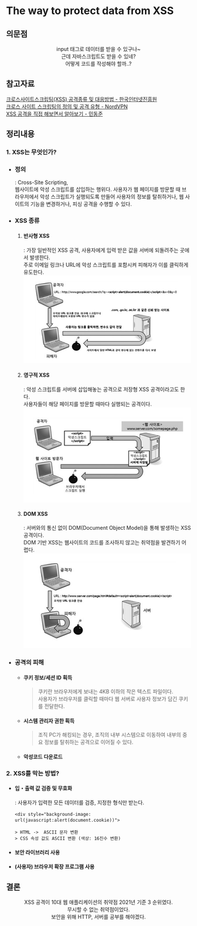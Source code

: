 # The way to protect data from XSS

## 의문점

<p align="center" >
input 태그로 데이터를 받을 수 있구나~
<br/>
근데 자바스크립트도 받을 수 있네?
<br/>
어떻게 코드를 작성해야 할까..?
</p>

## 참고자료

[크로스사이트스크립팅(XSS) 공격종류 및 대응방법 - 한국인터넷진흥원](https://www.kisa.or.kr/20302/form?postSeq=105&lang_type=KO#fnPostAttachDownload)  
[크로스 사이트 스크립팅의 정의 및 공격 유형 - NordVPN](https://nordvpn.com/ko/blog/xss-attack/)  
[XSS 공격을 직접 해보면서 알아보기 - 민동준](https://dj-min43.medium.com/xss-%EA%B3%B5%EA%B2%A9%EC%9D%84-%EC%A7%81%EC%A0%91-%ED%95%B4%EB%B3%B4%EB%A9%B4%EC%84%9C-%EC%95%8C%EC%95%84%EB%B3%B4%EA%B8%B0-c2c1d9baf7ec)

## 정리내용

### 1. XSS는 무엇인가?

- ### 정의

  : Cross-Site Scripting,  
   웹사이트에 악성 스크립트를 삽입하는 행위다. 사용자가 웹 페이지를 방문할 때 브라우저에서 악성 스크립트가 실행되도록 만들어 사용자의 정보를 탈취하거나, 웹 사이트의 기능을 변경하거나, 피싱 공격을 수행할 수 있다.

- ### XSS 종류

  1. #### 반사형 XSS

     : 가장 일반적인 XSS 공격, 사용자에게 입력 받은 값을 서버에 되돌려주는 곳에서 발생한다.  
     주로 이메일 링크나 URL에 악성 스크립트를 포함시켜 피해자가 이를 클릭하게 유도한다.  
     <img src="./img/reflectedXSS.png" width="500px">

  2. #### 영구적 XSS

     : 악성 스크립트를 서버에 삽입해놓는 공격으로 저장형 XSS 공격이라고도 한다.  
     사용자들이 해당 페이지를 방문할 때마다 실행되는 공격이다.  
     <img src="./img/storedXSS.png" width="500px">

  3. #### DOM XSS
     : 서버와의 통신 없이 DOM(Document Object Model)을 통해 발생하는 XSS 공격이다.  
      DOM 기반 XSS는 웹사이트의 코드를 조사하지 않고는 취약점을 발견하기 어렵다.  
      <img src="./img/DOMXSS.png" width="500px">

- ### 공격의 피해

  - #### 쿠키 정보/세션 ID 획득

    > 쿠키란 브라우저에게 보내는 4KB 이하의 작은 텍스트 파일이다.  
    > 사용자가 브라우저를 클릭할 때마다 웹 서버로 사용자 정보가 담긴 쿠키를 전달한다.

  - #### 시스템 관리자 권한 획득

    > 조직 PC가 해킹되는 경우, 조직의 내부 시스템으로 이동하여 내부의 중요 정보를 탈취하는 공격으로 이어질 수 있다.

  - #### 악성코드 다운로드

### 2. XSS를 막는 방법?

- #### 입・출력 값 검증 및 무효화

  : 사용자가 입력한 모든 데이터를 검증, 지정한 형식만 받는다.

  ```
  <div style="background-image: url(javascript:alert(document.cookie))">

  > HTML ->  ASCII 문자 변환
  > CSS 속성 값도 ASCII 변환 (색상: 16진수 변환)
  ```

- #### 보안 라이브러리 사용
- #### (사용자) 브라우저 확장 프로그램 사용

## 결론

<p align=center>
XSS 공격이 10대 웹 애플리케이션의 취약점 2021년 기준 3 순위였다.
<br>
무시할 수 없는 취약점이었다.
<br>
보안을 위해 HTTP, 서버를 공부를 해야겠다.
</p>
